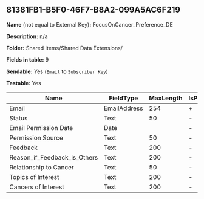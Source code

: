 ## 81381FB1-B5F0-46F7-B8A2-099A5AC6F219

**Name** (not equal to External Key)**:** FocusOnCancer_Preference_DE

**Description:** n/a

**Folder:** Shared Items/Shared Data Extensions/

**Fields in table:** 9

**Sendable:** Yes (`Email` to `Subscriber Key`)

**Testable:** Yes

| Name | FieldType | MaxLength | IsPrimaryKey | IsNullable | DefaultValue |
| --- | --- | --- | --- | --- | --- |
| Email | EmailAddress | 254 | + | - |  |
| Status | Text | 50 | - | + |  |
| Email Permission Date | Date |  | - | + | GetDate() |
| Permission Source | Text | 50 | - | + |  |
| Feedback | Text | 200 | - | + |  |
| Reason_if_Feedback_is_Others | Text | 200 | - | + |  |
| Relationship to Cancer | Text | 50 | - | + |  |
| Topics of Interest | Text | 200 | - | + |  |
| Cancers of Interest | Text | 200 | - | + |  |
